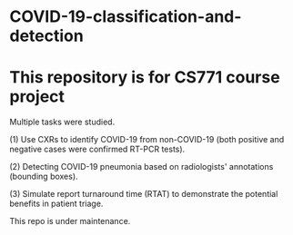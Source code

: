 # COVID-19-classification-and-detection
# This repository is for CS771 course project

Multiple tasks were studied.

(1) Use CXRs to identify COVID-19 from non-COVID-19 (both positive and negative cases were confirmed RT-PCR tests). 

(2) Detecting COVID-19 pneumonia based on radiologists' annotations (bounding boxes). 

(3) Simulate report turnaround time (RTAT) to demonstrate the potential benefits in patient triage.

This repo is under maintenance. 
